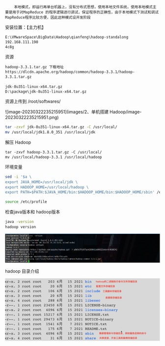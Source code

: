 		本地模式，即运行再单台机器上，没有分布式思想，使用本地文件系统，使用本地模式主要是用于对MapReduce 的程序逻辑进行调试，保证程序的正确性，由于本地模式下测试和调试MapReduce程序比较方便，因此这种模式设开发阶段



安装位置：【主力机】

```
E:\VMwareSpace\BigData\Hadoop\qianfeng\hadoop-standalong
192.168.111.190
4c8g
```



资源

```
hadoop-3.3.1.tar.gz 下载地址
https://dlcdn.apache.org/hadoop/common/hadoop-3.3.1/hadoop-3.3.1.tar.gz

jdk-8u351-linux-x64.tar.gz
D:\package\jdk-8u351-linux-x64.tar.gz
```

资源上传到 /root/softwares/

![image-20230322235215951](images/2、单机搭建 Hadoop/image-20230322235215951.png)

```sh
tar -zxvf jdk-8u351-linux-x64.tar.gz -C /usr/local/
mv /usr/local/jdk1.8.0_351 /usr/local/jdk
```



解压 Hadoop

```
tar -zxvf hadoop-3.3.1.tar.gz -C /usr/local/
mv /usr/local/hadoop-3.3.1 /usr/local/hadoop
```



环境变量

```sh
sed -i '$a \
export JAVA_HOME=/usr/local/jdk \
export HADOOP_HOME=/usr/local/hadoop \
export PATH=$PATH:$JAVA_HOME/bin:$HADOOP_HOME/bin:$HADOOP_HOME/sbin' /etc/profile
```

```sh
source /etc/profile
```



检查java版本和 hadoop版本

```sh
java -version
hadoop version
```

![image-20230323000610441](images/2、单机搭建Hadoop/image-20230323000610441.png)



hadoop 目录介绍

![image-20230323000720070](images/2、单机搭建Hadoop/image-20230323000720070.png)



